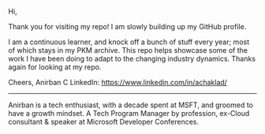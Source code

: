 Hi,

Thank you for visiting my repo! I am slowly building up my GitHub profile. 

I am a continuous learner, and knock off a bunch of stuff every year; most of which stays in my PKM archive. This repo helps showcase some of the work I have been doing to adapt to the changing industry dynamics. Thanks again for looking at my repo.

Cheers,
Anirban C
LinkedIn: https://www.linkedin.com/in/achaklad/

-----------
Anirban is a tech enthusiast, with a decade spent at MSFT, and groomed to have a growth mindset.
A Tech Program Manager by profession, ex-Cloud consultant & speaker at Microsoft Developer Conferences.